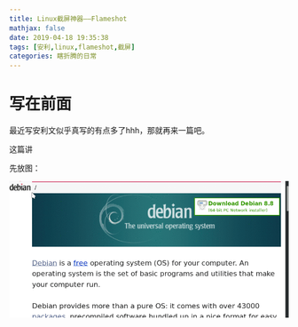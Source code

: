 ```yaml
---
title: Linux截屏神器——Flameshot
mathjax: false
date: 2019-04-18 19:35:38
tags: [安利,linux,flameshot,截屏]
categories: 瞎折腾的日常
---
```


# 写在前面

最近写安利文似乎真写的有点多了hhh，那就再来一篇吧。

这篇讲

先放图：

![预览图](Linux截屏神器——Flameshot/animatedUsage-1555587408765.gif)

<!-- more -->

